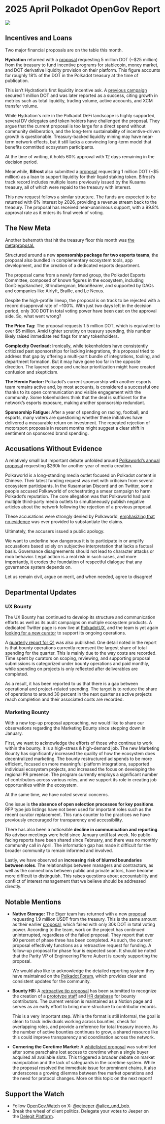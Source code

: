 # 2025 April Polkadot OpenGov Report

![](/img/2025-04-governance-report/trains.png)


## Incentives and Loans

Two major financial proposals are on the table this month.

**Hydration** returned with a [proposal](https://polkadot.subsquare.io/referenda/1542) requesting 5 million DOT (~$25 million) from the treasury to fund incentive programs for stablecoin, money market, and DOT derivative liquidity provision on their platform. This figure accounts for roughly 18% of the DOT in the Polkadot treasury at the time of publication.

This isn’t Hydration’s first liquidity incentive ask. A [previous campaign](https://polkadot.subsquare.io/referenda/561) secured 1 million DOT and was later reported as a success, citing growth in metrics such as total liquidity, trading volume, active accounts, and XCM transfer volume.

While Hydration's role in the Polkadot DeFi landscape is highly supported, several DV delegates and token holders have challenged the proposal. They argue that the current proposal is too large for a direct spend without community deliberation, and the long-term sustainability of incentive-driven growth is questionable. Treasury-backed liquidity mining may have near-term network effects, but it still lacks a convincing long-term model that benefits committed ecosystem participants.

At the time of writing, it holds 60% approval with 12 days remaining in the decision period.

Meanwhile, **Bifrost** also submitted a [proposal](https://polkadot.subsquare.io/referenda/1538) requesting 1 million DOT (~$5 million) as a loan to support liquidity for their liquid staking token. Bifrost’s track record includes multiple loans previously issued by the Kusama treasury, all of which were repaid to the treasury with interest.

This new request follows a similar structure. The funds are expected to be returned with 6% interest by 2026, providing a revenue stream back to the treasury. The proposal has received near-unanimous support, with a 99.8% approval rate as it enters its final week of voting.

## The New Meta

Another behemoth that hit the treasury floor this month was [the metaproposal.](https://polkadot.subsquare.io/referenda/1533)

Structured around a new **sponsorship package for two esports teams**, the proposal also bundled in complementary ecosystem tools, app development, and the creation of a dedicated esports department.

The proposal came from a newly formed group, the Polkadot Esports Committee, composed of known figures in the ecosystem, including DonDiegoSanchez, Strindbergman, MoonBearer, and supported by DAOs and companies like Airlyft, Braille, and Le Nexus.

Despite the high-profile lineup, the proposal is on track to be rejected with a record disapproval rate of ~100%. With just two days left in the decision period, only 300 DOT in total voting power have been cast on the approval side. So, what went wrong?

**The Price Tag:** The proposal requests 1.5 million DOT, which is equivalent to over $5 million. Amid tighter scrutiny on treasury spending, this number likely raised immediate red flags for many tokenholders.

**Complexity Overload:** Ironically, while tokenholders have consistently criticized past sponsorships for lacking integrations, this proposal tried to address that gap by offering a multi-part bundle of integrations, tooling, and department formation. But it may have gone too far in the opposite direction. The layered scope and unclear prioritization might have created confusion and skepticism.

**The Heroic Factor:** Polkadot’s current sponsorship with another esports team remains active and, by most accounts, is considered a successful one thanks to its open communication and visible engagement with the community. Some tokenholders think that the deal is sufficient for the network’s esports exposure, making another sponsorship redundant.

**Sponsorship Fatigue:** After a year of spending on racing, football, and esports, many voters are questioning whether these initiatives have delivered a measurable return on investment. The repeated rejection of motorsport proposals in recent months might suggest a clear shift in sentiment on sponsored brand spending.

## Accusations Without Evidence

A relatively small but important debate unfolded around [Polkaworld’s annual proposal](https://polkadot.subsquare.io/referenda/1522) requesting $260k for another year of media creation.

Polkaworld is a long-standing media outlet focused on Polkadot content in Chinese. Their latest funding request was met with criticism from several ecosystem participants. In the Kusamarian Discord and on Twitter, some people accused Polkaworld of orchestrating a smear campaign to harm Polkadot’s reputation. The core allegation was that Polkaworld had paid multiple third-party media outlets to simultaneously publish negative articles about the network following the rejection of a previous proposal.

These accusations were strongly denied by Polkaworld, [emphasizing that no evidence](https://x.com/polkaworld_org/status/1912812436010504429) was ever provided to substantiate the claims.

Ultimately, the accusers issued a public apology. 

We want to underline how dangerous it is to participate in or amplify accusations based solely on subjective interpretation that lacks a factual basis. Governance disagreements should not lead to character attacks or mob behavior. Legal action is a real risk in such cases, and more importantly, it erodes the foundation of respectful dialogue that any governance system depends on.

Let us remain civil, argue on merit, and when needed, agree to disagree!

## Departmental Updates

### UX Bounty

The UX Bounty has continued to develop its structure and communication efforts as well as its audit campaigns on multiple ecosystem products. A dedicated Twitter page is now live at [PolkadotUX](https://x.com/PolkadotUX), and the team is yet again [looking for a new curator](https://x.com/houdz_kek/status/1909155109214224807) to support its ongoing operations.

A [quarterly report for Q1](https://forum.polkadot.network/t/ux-bounty-q1-2025-report/12777) was also published. One detail noted in the report is that bounty operations currently represent the largest share of total spending for the quarter. This is mainly due to the way costs are recorded. Time spent by curators on scoping, reviewing, and supporting proposal submissions is categorized under bounty operations and paid monthly, while spending on projects is only reflected after deliverables are completed.

As a result, it has been reported to us that there is a gap between operational and project-related spending. The target is to reduce the share of operations to around 30 percent in the next quarter as active projects reach completion and their associated costs are recorded.

### Marketing Bounty

With a new top-up proposal approaching, we would like to share our observations regarding the Marketing Bounty since stepping down in January.

First, we want to acknowledge the efforts of those who continue to work within the bounty. It is a high-stress & high-demand job. The new Marketing Bounty has significantly increased the quality of how the ecosystem does decentralized marketing. The bounty restructured ad spends to be more efficient, focused on more meaningful platform integrations, supported individual ecosystem projects, and increased the focus on developing the regional PR presence. The program currently employs a significant number of contributors across various roles, and we support its role in creating job opportunities within the ecosystem.

At the same time, we have noted several concerns.

One issue is **the absence of open selection processes for key positions**. RFP type job listings have not been used for important roles such as the recent curator replacement. This runs counter to the practices we have previously encouraged for transparency and accessibility.

There has also been a noticeable **decline in communication and reporting**. No advisor meetings were held since January until last week. No public-facing reports have been shared since February, and there was no monthly community call in April. The information gap has made it difficult for the broader community to remain informed and involved.

Lastly, we have observed an **increasing risk of blurred boundaries between roles**. The relationships between managers and contractors, as well as the connections between public and private actors, have become more difficult to distinguish. This raises questions about accountability and conflict of interest management that we believe should be addressed directly.

## Notable Mentions

- **Native Storage:** The Eiger team has returned with a new [proposal](https://polkadot.subsquare.io/referenda/1541) requesting 1.9 million USDT from the treasury. This is the same amount as their earlier [proposal](https://polkadot.subsquare.io/referenda/1313), which failed with only 30k DOT in total voting power. According to the team, work on the project has continued uninterrupted, regardless of the failed proposal. They report that over 90 percent of phase three has been completed. As such, the current proposal effectively functions as a retroactive request for funding. A follow-up proposal for phase four is expected soon. It should be noted that the Parity VP of Engineering Pierre Aubert is openly supporting the proposal.
    
    We would also like to acknowledge the detailed reporting system they have maintained on the [Polkadot Forum](https://forum.polkadot.network/t/polkadot-native-storage-updates/7021/60), which provides clear and consistent updates for the community.
    
- **Bounty HR:** A [retroactive tip proposal](https://polkadot.subsquare.io/referenda/1521) has been submitted to recognize the creation of a [prototype staff](https://www.notion.so/1b6e13650f9080edb934e9471b754c29?pvs=21) and [HR database](https://polkadotopengovhr.notion.site/bounties?v=1a5e13650f908017919e000c00a3359c) for bounty contributors. The current version is maintained as a Notion page and serves as an early effort to bring more structure to contributor records.
    
    This is a very important step. While the format is still informal, the goal is clear: to track individuals working across bounties, check for overlapping roles, and provide a reference for total treasury income. As the number of active bounties continues to grow, a shared resource like this could improve transparency and coordination across the network.
    
- **Cornering the Coretime Market:** A [whitelisted proposal](https://polkadot.subsquare.io/referenda/1536) was submitted after some parachains lost access to coretime when a single buyer acquired all available slots. This triggered a broader debate on market manipulation and the lack of safeguards in the coretime system. While the proposal resolved the immediate issue for prominent chains, it also underscores a growing dilemma between free market operations and the need for protocol changes. More on this topic on the next report!

## Support the Watch

- Follow [OpenGov.Watch](http://opengov.watch/) on X: [@xcjeeper](https://twitter.com/xcjeeper) [@alice_und_bob](https://twitter.com/alice_und_bob).
- Break the wheel of client politics. Delegate your votes to Jeeper on the [Delegit Platform](https://delegit.xyz/polkadot/jeeper).
